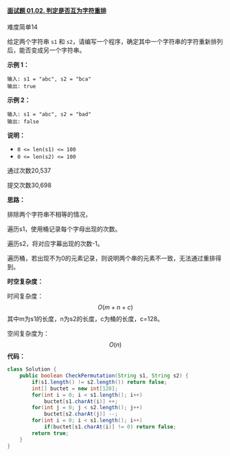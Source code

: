#### [面试题 01.02. 判定是否互为字符重排](https://leetcode-cn.com/problems/check-permutation-lcci/)

难度简单14

给定两个字符串 `s1` 和 `s2`，请编写一个程序，确定其中一个字符串的字符重新排列后，能否变成另一个字符串。

**示例 1：**

```
输入: s1 = "abc", s2 = "bca"
输出: true 
```

**示例 2：**

```
输入: s1 = "abc", s2 = "bad"
输出: false
```

**说明：**

- `0 <= len(s1) <= 100`
- `0 <= len(s2) <= 100`

通过次数20,537

提交次数30,698



**思路：**

排除两个字符串不相等的情况，

遍历s1，使用桶记录每个字母出现的次数。

遍历s2，将对应字幕出现的次数-1。

遍历桶，若出现不为0的元素记录，则说明两个串的元素不一致，无法通过重排得到。

**时空复杂度：**

时间复杂度：
$$
O(m+n+c)
$$
其中m为s1的长度，n为s2的长度，c为桶的长度，c=128。

空间复杂度为：
$$
O(n)
$$
**代码：**

```java
class Solution {
    public boolean CheckPermutation(String s1, String s2) {
        if(s1.length() != s2.length()) return false;
        int[] buctet = new int[128];
        for(int i = 0; i < s1.length(); i++)
            buctet[s1.charAt(i)] ++;
        for(int j = 0; j < s2.length(); j++)
            buctet[s2.charAt(j)] --;
        for(int i = 0; i < s1.length(); i++)
            if(buctet[s1.charAt(i)] != 0) return false; 
        return true;
    }
}
```

